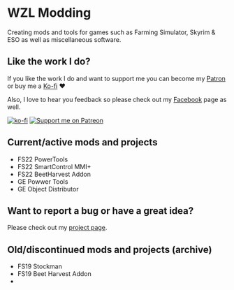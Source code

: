 # WZL Modding

Creating mods and tools for games such as Farming Simulator, Skyrim & ESO as well as miscellaneous software.

## Like the work I do?
If you like the work I do and want to support me you can become my [Patron](https://www.patreon.com/wzlmodding) or buy me a [Ko-fi](https://ko-fi.com/w33zl) :heart:

Also, I love to hear you feedback so please check out my [Facebook](https://www.facebook.com/w33zl) page as well.

[![ko-fi](https://ko-fi.com/img/githubbutton_sm.svg)](https://ko-fi.com/X8X0BB65P) [![Support me on Patreon](https://img.shields.io/endpoint.svg?url=https%3A%2F%2Fshieldsio-patreon.vercel.app%2Fapi%3Fusername%3Dwzlmodding%3F%26type%3Dpatrons&style=for-the-badge)](https://patreon.com/wzlmodding?)


## Current/active mods and projects
* FS22 PowerTools
* FS22 SmartControl MMI+
* FS22 BeetHarvest Addon
* GE Powwer Tools
* GE Object Distributor

## Want to report a bug or have a great idea?
Please check out my [project page](https://go.xilent.se/wzl-modding-projects).

## Old/discontinued mods and projects (archive)
* FS19 Stockman
* FS19 Beet Harvest Addon
* 

